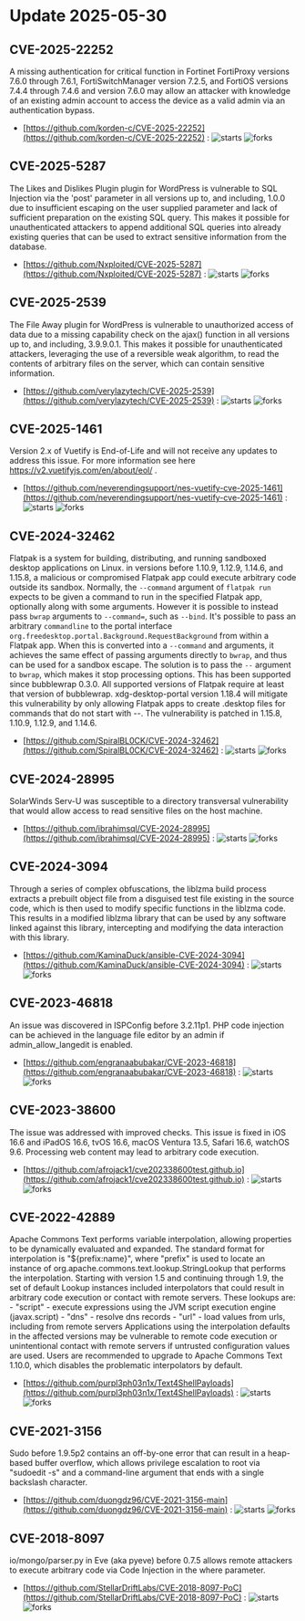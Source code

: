 # Update 2025-05-30
## CVE-2025-22252
 A missing authentication for critical function in Fortinet FortiProxy versions 7.6.0 through 7.6.1, FortiSwitchManager version 7.2.5, and FortiOS versions 7.4.4 through 7.4.6 and version 7.6.0 may allow an attacker with knowledge of an existing admin account to access the device as a valid admin via an authentication bypass.

- [https://github.com/korden-c/CVE-2025-22252](https://github.com/korden-c/CVE-2025-22252) :  ![starts](https://img.shields.io/github/stars/korden-c/CVE-2025-22252.svg) ![forks](https://img.shields.io/github/forks/korden-c/CVE-2025-22252.svg)


## CVE-2025-5287
 The Likes and Dislikes Plugin plugin for WordPress is vulnerable to SQL Injection via the 'post' parameter in all versions up to, and including, 1.0.0 due to insufficient escaping on the user supplied parameter and lack of sufficient preparation on the existing SQL query.  This makes it possible for unauthenticated attackers to append additional SQL queries into already existing queries that can be used to extract sensitive information from the database.

- [https://github.com/Nxploited/CVE-2025-5287](https://github.com/Nxploited/CVE-2025-5287) :  ![starts](https://img.shields.io/github/stars/Nxploited/CVE-2025-5287.svg) ![forks](https://img.shields.io/github/forks/Nxploited/CVE-2025-5287.svg)


## CVE-2025-2539
 The File Away plugin for WordPress is vulnerable to unauthorized access of data due to a missing capability check on the ajax() function in all versions up to, and including, 3.9.9.0.1. This makes it possible for unauthenticated attackers, leveraging the use of a reversible weak algorithm,  to read the contents of arbitrary files on the server, which can contain sensitive information.

- [https://github.com/verylazytech/CVE-2025-2539](https://github.com/verylazytech/CVE-2025-2539) :  ![starts](https://img.shields.io/github/stars/verylazytech/CVE-2025-2539.svg) ![forks](https://img.shields.io/github/forks/verylazytech/CVE-2025-2539.svg)


## CVE-2025-1461
Version 2.x of Vuetify is End-of-Life and will not receive any updates to address this issue. For more information see  here https://v2.vuetifyjs.com/en/about/eol/ .

- [https://github.com/neverendingsupport/nes-vuetify-cve-2025-1461](https://github.com/neverendingsupport/nes-vuetify-cve-2025-1461) :  ![starts](https://img.shields.io/github/stars/neverendingsupport/nes-vuetify-cve-2025-1461.svg) ![forks](https://img.shields.io/github/forks/neverendingsupport/nes-vuetify-cve-2025-1461.svg)


## CVE-2024-32462
 Flatpak is a system for building, distributing, and running sandboxed desktop applications on Linux. in versions before 1.10.9, 1.12.9, 1.14.6, and 1.15.8, a malicious or compromised Flatpak app could execute arbitrary code outside its sandbox. Normally, the `--command` argument of `flatpak run` expects to be given a command to run in the specified Flatpak app, optionally along with some arguments. However it is possible to instead pass `bwrap` arguments to `--command=`, such as `--bind`. It's possible to pass an arbitrary `commandline` to the portal interface `org.freedesktop.portal.Background.RequestBackground` from within a Flatpak app. When this is converted into a `--command` and arguments, it achieves the same effect of passing arguments directly to `bwrap`, and thus can be used for a sandbox escape. The solution is to pass the `--` argument to `bwrap`, which makes it stop processing options. This has been supported since bubblewrap 0.3.0. All supported versions of Flatpak require at least that version of bubblewrap. xdg-desktop-portal version 1.18.4 will mitigate this vulnerability by only allowing Flatpak apps to create .desktop files for commands that do not start with --. The vulnerability is patched in 1.15.8, 1.10.9, 1.12.9, and 1.14.6.

- [https://github.com/SpiralBL0CK/CVE-2024-32462](https://github.com/SpiralBL0CK/CVE-2024-32462) :  ![starts](https://img.shields.io/github/stars/SpiralBL0CK/CVE-2024-32462.svg) ![forks](https://img.shields.io/github/forks/SpiralBL0CK/CVE-2024-32462.svg)


## CVE-2024-28995
SolarWinds Serv-U was susceptible to a directory transversal vulnerability that would allow access to read sensitive files on the host machine.    

- [https://github.com/ibrahimsql/CVE-2024-28995](https://github.com/ibrahimsql/CVE-2024-28995) :  ![starts](https://img.shields.io/github/stars/ibrahimsql/CVE-2024-28995.svg) ![forks](https://img.shields.io/github/forks/ibrahimsql/CVE-2024-28995.svg)


## CVE-2024-3094
Through a series of complex obfuscations, the liblzma build process extracts a prebuilt object file from a disguised test file existing in the source code, which is then used to modify specific functions in the liblzma code. This results in a modified liblzma library that can be used by any software linked against this library, intercepting and modifying the data interaction with this library.

- [https://github.com/KaminaDuck/ansible-CVE-2024-3094](https://github.com/KaminaDuck/ansible-CVE-2024-3094) :  ![starts](https://img.shields.io/github/stars/KaminaDuck/ansible-CVE-2024-3094.svg) ![forks](https://img.shields.io/github/forks/KaminaDuck/ansible-CVE-2024-3094.svg)


## CVE-2023-46818
 An issue was discovered in ISPConfig before 3.2.11p1. PHP code injection can be achieved in the language file editor by an admin if admin_allow_langedit is enabled.

- [https://github.com/engranaabubakar/CVE-2023-46818](https://github.com/engranaabubakar/CVE-2023-46818) :  ![starts](https://img.shields.io/github/stars/engranaabubakar/CVE-2023-46818.svg) ![forks](https://img.shields.io/github/forks/engranaabubakar/CVE-2023-46818.svg)


## CVE-2023-38600
 The issue was addressed with improved checks. This issue is fixed in iOS 16.6 and iPadOS 16.6, tvOS 16.6, macOS Ventura 13.5, Safari 16.6, watchOS 9.6. Processing web content may lead to arbitrary code execution.

- [https://github.com/afrojack1/cve202338600test.github.io](https://github.com/afrojack1/cve202338600test.github.io) :  ![starts](https://img.shields.io/github/stars/afrojack1/cve202338600test.github.io.svg) ![forks](https://img.shields.io/github/forks/afrojack1/cve202338600test.github.io.svg)


## CVE-2022-42889
 Apache Commons Text performs variable interpolation, allowing properties to be dynamically evaluated and expanded. The standard format for interpolation is "${prefix:name}", where "prefix" is used to locate an instance of org.apache.commons.text.lookup.StringLookup that performs the interpolation. Starting with version 1.5 and continuing through 1.9, the set of default Lookup instances included interpolators that could result in arbitrary code execution or contact with remote servers. These lookups are: - "script" - execute expressions using the JVM script execution engine (javax.script) - "dns" - resolve dns records - "url" - load values from urls, including from remote servers Applications using the interpolation defaults in the affected versions may be vulnerable to remote code execution or unintentional contact with remote servers if untrusted configuration values are used. Users are recommended to upgrade to Apache Commons Text 1.10.0, which disables the problematic interpolators by default.

- [https://github.com/purpl3ph03n1x/Text4ShellPayloads](https://github.com/purpl3ph03n1x/Text4ShellPayloads) :  ![starts](https://img.shields.io/github/stars/purpl3ph03n1x/Text4ShellPayloads.svg) ![forks](https://img.shields.io/github/forks/purpl3ph03n1x/Text4ShellPayloads.svg)


## CVE-2021-3156
 Sudo before 1.9.5p2 contains an off-by-one error that can result in a heap-based buffer overflow, which allows privilege escalation to root via "sudoedit -s" and a command-line argument that ends with a single backslash character.

- [https://github.com/duongdz96/CVE-2021-3156-main](https://github.com/duongdz96/CVE-2021-3156-main) :  ![starts](https://img.shields.io/github/stars/duongdz96/CVE-2021-3156-main.svg) ![forks](https://img.shields.io/github/forks/duongdz96/CVE-2021-3156-main.svg)


## CVE-2018-8097
 io/mongo/parser.py in Eve (aka pyeve) before 0.7.5 allows remote attackers to execute arbitrary code via Code Injection in the where parameter.

- [https://github.com/StellarDriftLabs/CVE-2018-8097-PoC](https://github.com/StellarDriftLabs/CVE-2018-8097-PoC) :  ![starts](https://img.shields.io/github/stars/StellarDriftLabs/CVE-2018-8097-PoC.svg) ![forks](https://img.shields.io/github/forks/StellarDriftLabs/CVE-2018-8097-PoC.svg)

